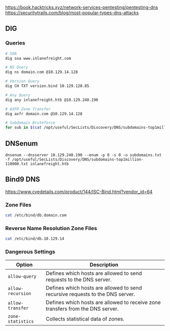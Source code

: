 https://book.hacktricks.xyz/network-services-pentesting/pentesting-dns
https://securitytrails.com/blog/most-popular-types-dns-attacks


## DIG
### Queries
```bash
# SOA
dig soa www.inlanefreight.com

# NS Query
dig ns domain.com @10.129.14.128

# Version Query
dig CH TXT version.bind 10.129.120.85

# Any Query
dig any inlanefreight.htb @10.129.240.190

# AXFR Zone Transfer
dig axfr domain.com @10.129.14.128

# Subdomain Bruteforce
for sub in $(cat /opt/useful/SecLists/Discovery/DNS/subdomains-top1million-110000.txt);do dig $sub.inlanefreight.htb @10.129.240.190 | grep -v ';\|SOA' | sed -r '/^\s*$/d' | grep $sub | tee -a subdomains.txt;done
```

## DNSenum
```
dnsenum --dnsserver 10.129.240.190 --enum -p 0 -s 0 -o subdomains.txt -f /opt/useful/SecLists/Discovery/DNS/subdomains-top1million-110000.txt inlanefreight.htb
```
## Bind9 DNS
https://www.cvedetails.com/product/144/ISC-Bind.html?vendor_id=64
### Zone Files
```bash
cat /etc/bind/db.domain.com
```
### Reverse Name Resolution Zone Files
```bash
cat /etc/bind/db.10.129.14
```

### Dangerous Settings

| **Option**        | **Description**                                                                |
| ----------------- | ------------------------------------------------------------------------------ |
| `allow-query`     | Defines which hosts are allowed to send requests to the DNS server.            |
| `allow-recursion` | Defines which hosts are allowed to send recursive requests to the DNS server.  |
| `allow-transfer`  | Defines which hosts are allowed to receive zone transfers from the DNS server. |
| `zone-statistics` | Collects statistical data of zones.                                            |